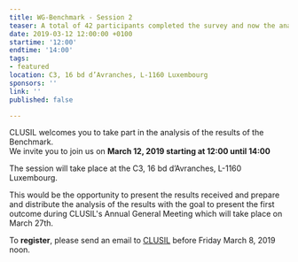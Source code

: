 ```yaml
---
title: WG-Benchmark - Session 2
teaser: A total of 42 participants completed the survey and now the analysis starts.
date: 2019-03-12 12:00:00 +0100
startime: '12:00'
endtime: '14:00'
tags:
- featured
location: C3, 16 bd d’Avranches, L-1160 Luxembourg
sponsors: ''
link: ''
published: false

---
```

CLUSIL welcomes you to take part in the analysis of the results of the Benchmark.  
We invite you to join us on **March 12, 2019 starting at 12:00 until 14:00** 

The session will take place at the C3, 16 bd d’Avranches, L-1160 Luxembourg.  
  
This would be the opportunity to present the results received and prepare and distribute the analysis of the results with the goal to present the first outcome during CLUSIL's Annual General Meeting which will take place on March 27th.  
  
To **register**, please send an email to [CLUSIL](mailto:secgen@clusil.lu) before Friday March 8, 2019 noon. 
